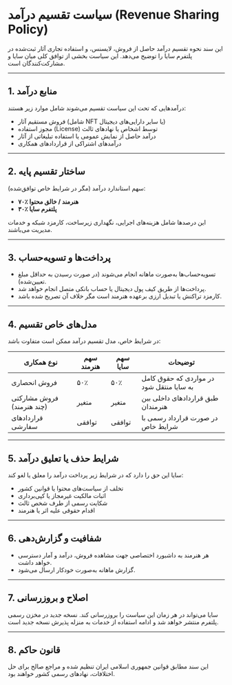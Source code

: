 # سیاست تقسیم درآمد (Revenue Sharing Policy)

این سند نحوه تقسیم درآمد حاصل از فروش، لایسنس، و استفاده تجاری آثار ثبت‌شده در پلتفرم سایا را توضیح می‌دهد. این سیاست بخشی از توافق کلی میان سایا و مشارکت‌کنندگان است.

---

## 1. منابع درآمد

درآمدهایی که تحت این سیاست تقسیم می‌شوند شامل موارد زیر هستند:

- فروش مستقیم آثار (شامل NFT یا سایر دارایی‌های دیجیتال)
- مجوز استفاده (License) توسط اشخاص یا نهادهای ثالث
- درآمد حاصل از نمایش عمومی یا استفاده تبلیغاتی از آثار
- درآمدهای اشتراکی از قراردادهای همکاری

---

## 2. ساختار تقسیم پایه

سهم استاندارد درآمد (مگر در شرایط خاص توافق‌شده):

- **۷۰٪ هنرمند / خالق محتوا**
- **۳۰٪ پلتفرم سایا**

این درصدها شامل هزینه‌های اجرایی، نگهداری زیرساخت، کارمزد شبکه و خدمات مدیریت می‌باشند.

---

## 3. پرداخت‌ها و تسویه‌حساب

- تسویه‌حساب‌ها به‌صورت ماهانه انجام می‌شوند (در صورت رسیدن به حداقل مبلغ تعیین‌شده).
- پرداخت‌ها از طریق کیف پول دیجیتال یا حساب بانکی متصل انجام خواهد شد.
- کارمزد تراکنش یا تبدیل ارزی برعهده هنرمند است مگر خلاف آن تصریح شده باشد.

---

## 4. مدل‌های خاص تقسیم

در شرایط خاص، مدل تقسیم درآمد ممکن است متفاوت باشد:

| نوع همکاری             | سهم هنرمند | سهم سایا | توضیحات                                  |
|------------------------|------------|----------|-------------------------------------------|
| فروش انحصاری           | ۵۰٪        | ۵۰٪      | در مواردی که حقوق کامل به سایا منتقل شود |
| فروش مشارکتی (چند هنرمند) | متغیر      | متغیر    | طبق قراردادهای داخلی بین هنرمندان        |
| قراردادهای سفارشی       | توافقی     | توافقی   | در صورت قرارداد رسمی با شرایط خاص        |

---

## 5. شرایط حذف یا تعلیق درآمد

سایا این حق را دارد که در شرایط زیر پرداخت درآمد را معلق یا لغو کند:

- تخلف از سیاست‌های محتوا یا قوانین کشور
- اثبات مالکیت غیرمجاز یا کپی‌برداری
- شکایت رسمی از طرف شخص ثالث
- اقدام حقوقی علیه اثر یا هنرمند

---

## 6. شفافیت و گزارش‌دهی

- هر هنرمند به داشبورد اختصاصی جهت مشاهده فروش، درآمد و آمار دسترسی خواهد داشت.
- گزارش ماهانه به‌صورت خودکار ارسال می‌شود.

---

## 7. اصلاح و بروزرسانی

سایا می‌تواند در هر زمان این سیاست را بروزرسانی کند. نسخه جدید در مخزن رسمی پلتفرم منتشر خواهد شد و ادامه استفاده از خدمات به منزله پذیرش نسخه جدید است.

---

## 8. قانون حاکم

این سند مطابق قوانین جمهوری اسلامی ایران تنظیم شده و مراجع صالح برای حل اختلافات، نهادهای رسمی کشور خواهند بود.

